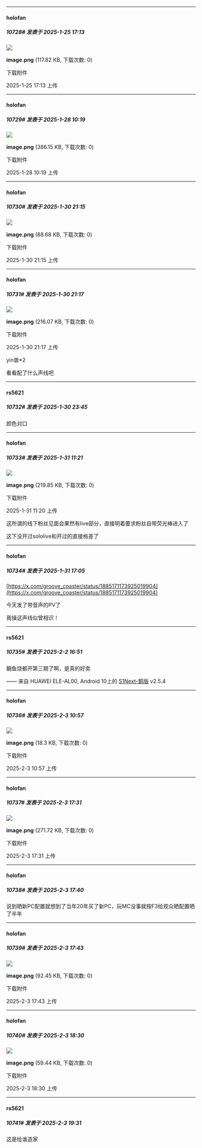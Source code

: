 ﻿
*****

####  holofan  
##### 10728#       发表于 2025-1-25 17:13

<img src="https://img.saraba1st.com/forum/202501/25/171356h8bqy4kbnbwmgqn5.png" referrerpolicy="no-referrer">

<strong>image.png</strong> (117.82 KB, 下载次数: 0)

下载附件

2025-1-25 17:13 上传

*****

####  holofan  
##### 10729#       发表于 2025-1-28 10:19

<img src="https://img.saraba1st.com/forum/202501/28/101928ghs7a4emi73c2cq2.png" referrerpolicy="no-referrer">

<strong>image.png</strong> (386.15 KB, 下载次数: 0)

下载附件

2025-1-28 10:19 上传


*****

####  holofan  
##### 10730#       发表于 2025-1-30 21:15

<img src="https://img.saraba1st.com/forum/202501/30/211544rivyoxv6l8evilye.png" referrerpolicy="no-referrer">

<strong>image.png</strong> (88.68 KB, 下载次数: 0)

下载附件

2025-1-30 21:15 上传

*****

####  holofan  
##### 10731#       发表于 2025-1-30 21:17

<img src="https://img.saraba1st.com/forum/202501/30/211713zv01fv00egsg7eav.png" referrerpolicy="no-referrer">

<strong>image.png</strong> (216.07 KB, 下载次数: 0)

下载附件

2025-1-30 21:17 上传

yin兽*2

看看配了什么声线吧


*****

####  rs5621  
##### 10732#       发表于 2025-1-30 23:45

颜色对口

*****

####  holofan  
##### 10733#       发表于 2025-1-31 11:21

<img src="https://img.saraba1st.com/forum/202501/31/112043g9ay7dvco9ibds5g.png" referrerpolicy="no-referrer">

<strong>image.png</strong> (219.85 KB, 下载次数: 0)

下载附件

2025-1-31 11:20 上传

这所谓的线下粉丝见面会果然有live部分，直接明着要求粉丝自带荧光棒进入了

这下没开过sololive和开过的直接格差了


*****

####  holofan  
##### 10734#       发表于 2025-1-31 17:05

[https://x.com/groove_coaster/status/1885171173925019904](https://x.com/groove_coaster/status/1885171173925019904)

今天发了带音声的PV了

我操这声线似曾相识！

*****

####  rs5621  
##### 10735#       发表于 2025-2-2 16:51

鲷鱼烧都开第三期了啊，是真的好卖

—— 来自 HUAWEI ELE-AL00, Android 10上的 [S1Next-鹅版](https://github.com/ykrank/S1-Next/releases) v2.5.4


*****

####  holofan  
##### 10736#       发表于 2025-2-3 10:57

<img src="https://img.saraba1st.com/forum/202502/03/105711do61vzvpspo2pxyj.png" referrerpolicy="no-referrer">

<strong>image.png</strong> (18.3 KB, 下载次数: 0)

下载附件

2025-2-3 10:57 上传

*****

####  holofan  
##### 10737#       发表于 2025-2-3 17:31

<img src="https://img.saraba1st.com/forum/202502/03/173150igpfgitmhg4zm1v1.png" referrerpolicy="no-referrer">

<strong>image.png</strong> (271.72 KB, 下载次数: 0)

下载附件

2025-2-3 17:31 上传


*****

####  holofan  
##### 10738#       发表于 2025-2-3 17:40

说到晒新PC配置就想到了当年20年买了新PC，玩MC没事就按F3给观众晒配置晒了半年

*****

####  holofan  
##### 10739#       发表于 2025-2-3 17:43

<img src="https://img.saraba1st.com/forum/202502/03/174319wf9hbtfmf8bffuff.png" referrerpolicy="no-referrer">

<strong>image.png</strong> (92.45 KB, 下载次数: 0)

下载附件

2025-2-3 17:43 上传


*****

####  holofan  
##### 10740#       发表于 2025-2-3 18:30

<img src="https://img.saraba1st.com/forum/202502/03/183035j1dc0av0d0igodib.png" referrerpolicy="no-referrer">

<strong>image.png</strong> (59.44 KB, 下载次数: 0)

下载附件

2025-2-3 18:30 上传

*****

####  rs5621  
##### 10741#       发表于 2025-2-3 19:31

这是给谁造家

